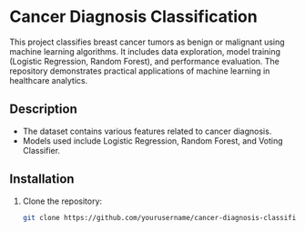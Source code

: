 # Cancer Diagnosis Classification
This project classifies breast cancer tumors as benign or malignant using machine learning algorithms. It includes data exploration, model training (Logistic Regression, Random Forest), and performance evaluation. The repository demonstrates practical applications of machine learning in healthcare analytics.

## Description
- The dataset contains various features related to cancer diagnosis.
- Models used include Logistic Regression, Random Forest, and Voting Classifier.

## Installation

1. Clone the repository:
   ```bash
   git clone https://github.com/yourusername/cancer-diagnosis-classification.git

